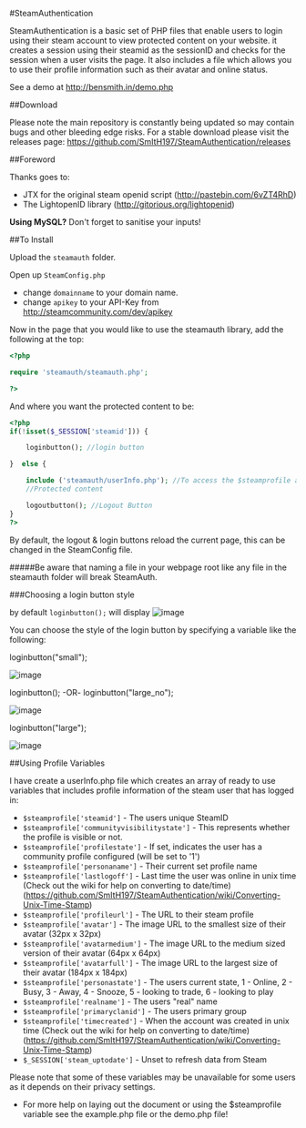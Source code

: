 #SteamAuthentication

SteamAuthentication is a basic set of PHP files that enable users to login using their steam account to view protected content on your website. it creates a session using their steamid as the sessionID and checks for the session when a user visits the page. It also includes a file which allows you to use their profile information such as their avatar and online status.

See a demo at http://bensmith.in/demo.php

##Download

Please note the main repository is constantly being updated so may contain bugs and other bleeding edge risks. For a stable download please visit the releases page: https://github.com/SmItH197/SteamAuthentication/releases

##Foreword

Thanks goes to:
- JTX for the original steam openid script (http://pastebin.com/6vZT4RhD)
- The LightopenID library (http://gitorious.org/lightopenid)

**Using MySQL?** Don't forget to sanitise your inputs!

##To Install

Upload the `steamauth` folder.

Open up `SteamConfig.php` 
- change `domainname` to your domain name.
- change `apikey` to your API-Key from http://steamcommunity.com/dev/apikey


Now in the page that you would like to use the steamauth library, add the following at the top:

```php
<?php

require 'steamauth/steamauth.php';

?>
```
And where you want the protected content to be:
```php
<?php
if(!isset($_SESSION['steamid'])) {

    loginbutton(); //login button

}  else {

    include ('steamauth/userInfo.php'); //To access the $steamprofile array
    //Protected content

    logoutbutton(); //Logout Button
}     
?>
```
By default, the logout & login buttons reload the current page, this can be changed in the SteamConfig file.

#####Be aware that naming a file in your webpage root like any file in the steamauth folder will break SteamAuth.

###Choosing a login button style

by default `loginbutton();` will display ![image](https://steamcommunity-a.akamaihd.net/public/images/signinthroughsteam/sits_large_noborder.png)

You can choose the style of the login button by specifying a variable like the following:

loginbutton("small"); 

![image](https://steamcommunity-a.akamaihd.net/public/images/signinthroughsteam/sits_small.png)


loginbutton();
-OR-
loginbutton("large_no"); 

![image](https://steamcommunity-a.akamaihd.net/public/images/signinthroughsteam/sits_large_noborder.png)

loginbutton("large"); 

![image](https://steamcommunity-a.akamaihd.net/public/images/signinthroughsteam/sits_large_border.png)

    
##Using Profile Variables

I have create a userInfo.php file which creates an array of ready to use variables that includes profile information of the steam user that has logged in:

* `$steamprofile['steamid']` - The users unique SteamID
* `$steamprofile['communityvisibilitystate']` - This represents whether the profile is visible or not.
* `$steamprofile['profilestate']` - If set, indicates the user has a community profile configured (will be set to '1')
* `$steamprofile['personaname']` - Their current set profile name
* `$steamprofile['lastlogoff']` - Last time the user was online in unix time (Check out the wiki for help on converting to date/time)(https://github.com/SmItH197/SteamAuthentication/wiki/Converting-Unix-Time-Stamp)
* `$steamprofile['profileurl']` - The URL to their steam profile
* `$steamprofile['avatar']` - The image URL to the smallest size of their avatar (32px x 32px)
* `$steamprofile['avatarmedium']` - The image URL to the medium sized version of their avatar (64px x 64px)
* `$steamprofile['avatarfull']` - The image URL to the largest size of their avatar (184px x 184px)
* `$steamprofile['personastate']` - The users current state, 1 - Online, 2 - Busy, 3 - Away, 4 - Snooze, 5 - looking to trade, 6 - looking to play
* `$steamprofile['realname']` - The users "real" name
* `$steamprofile['primaryclanid']` - The users primary group
* `$steamprofile['timecreated']` - When the account was created in unix time (Check out the wiki for help on converting to date/time) (https://github.com/SmItH197/SteamAuthentication/wiki/Converting-Unix-Time-Stamp)
* `$_SESSION['steam_uptodate']` - Unset to refresh data from Steam

Please note that some of these variables may be unavailable for some users as it depends on their privacy settings. 

* For more help on laying out the document or using the $steamprofile variable see the example.php file or the demo.php file!

 

